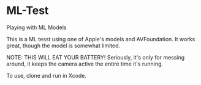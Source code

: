 # ML-Test
Playing with ML Models

This is a ML tesst using one of Apple's models and AVFoundation.  It works great, though the model is somewhat limited.

NOTE:  THIS WILL EAT YOUR BATTERY!  Seriously, it's only for messing around, it keeps the camera active the entire time it's running.

To use, clone and run in Xcode.
